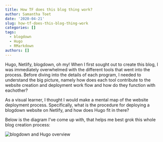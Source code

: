 ```yaml
---
title: How TF does this blog thing work?
author: Samantha Toet
date: '2020-04-21'
slug: how-tf-does-this-blog-thing-work
categories: []
tags:
  - blogdown
  - Hugo
  - RMarkdown
authors: []
---
```


Hugo, Netlify, blogdown, oh my! When I first sought out to create this blog, I was immediately overwhelmed with the different tools that went into the process. Before diving into the details of each program, I needed to understand the big picture, namely how does each tool contribute to the website creation and deployment work flow and how do they function with eachother? 

As a visual learner, I thought I would make a mental map of the website deployment process. Specifically, what is the procedure for deploying a blogdown website on Netlify, and how does Hugo fit in there?

Below is the diagram I've come up with, that helps me best grok this whole blog creation process:

![blogdown and Hugo overview](/posts/2020-04-21-how-tf-does-this-blog-thing-work.en_files/hugo_diagram_v1.png)